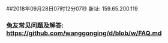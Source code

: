 ##2018年09月28日07时12分07秒 新址: 159.65.200.119
### 兔友常见问题及解答: https://github.com/wanggonging/d/blob/w/FAQ.md
